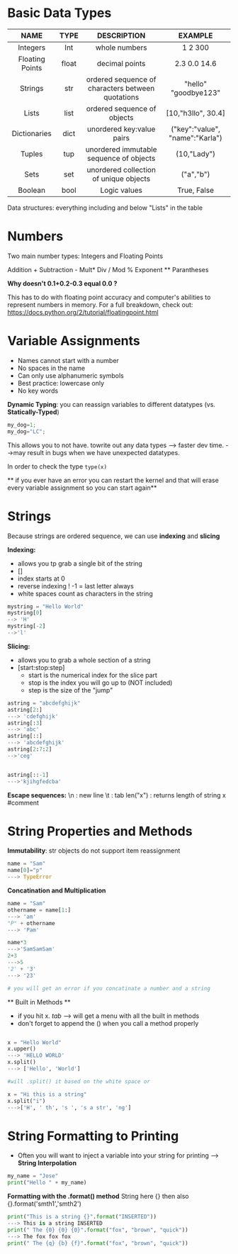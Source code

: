 


# Basic Data Types

| NAME | TYPE |DESCRIPTION|EXAMPLE
|:--:|:------:|:--:|:-:|
| Integers | Int | whole numbers| 1 2 300 |
|Floating Points| float| decimal points| 2.3 0.0 14.6|
|Strings| str| ordered sequence of characters between quotations|"hello" "goodbye123"|
|Lists|list|ordered sequence of objects| [10,"h3llo", 30.4]|
|Dictionaries| dict| unordered key:value pairs| ("key":"value", "name":"Karla")
|Tuples| tup| unordered immutable sequence of objects| (10,"Lady")|
|Sets| set| unordered collection of unique objects| ("a","b")
|Boolean| bool| Logic values| True, False|

Data structures: everything including and below "Lists" in the table


# Numbers
Two main number types: Integers and Floating Points

Addition +
Subtraction -
Mult*
Div /
Mod %
Exponent **
Parantheses

**Why doesn't 0.1+0.2-0.3 equal 0.0 ?**

This has to do with floating point accuracy and computer's abilities to represent numbers in memory. For a full breakdown, check out: https://docs.python.org/2/tutorial/floatingpoint.html

# Variable Assignments

* Names cannot start with a number
* No spaces in the name
* Can only use alphanumeric symbols
* Best practice: lowercase only
* No key words

**Dynamic Typing**: you can reassign variables to different datatypes
(vs. **Statically-Typed**)

  
```python
my_dog=1;
my_dog="LC";
```

This allows you to not have. towrite out any data types 
--> faster dev time.
-->may result in bugs when we have unexpected datatypes.

In order to check the type `type(x)`

** if you ever have an error you can restart the kernel and that will erase every variable assignment so you can start again**


# Strings
Because strings are ordered sequence, we can use **indexing** and **slicing**

**Indexing:** 
* allows you tp grab a single bit of the string
* []
* index starts at 0
* reverse indexing ! -1 = last letter always
* white spaces count as characters in the string

```python
mystring = "Hello World"
mystring[0]
--> 'H'
mystring[-2]
-->'l'
```

**Slicing:**
* allows you to grab a whole section of a string
* [start:stop:step]
	* start is the numerical index for the slice part
	* stop is the index you will go up to (NOT included)
	* step is the size of the "jump"

```python
astring = "abcdefghijk"
astring[2:]
---> 'cdefghijk'
astring[:3]
---> 'abc'
astring[::]
---> 'abcdefghijk'
astring[2:7:2]
-->'ceg'


astring[::-1]
--->'kjihgfedcba'
```

**Escape sequences:** 
\n : new line
\t : tab
len("x") : returns length of string x
#comment


# String Properties and Methods

**Immutability**: str objects do not support item reassignment
```python
name = "Sam"
name[0]="p"
---> TypeError
```

**Concatination and Multiplication**
```python
name = "Sam"
othername = name[1:]
---> 'am'
"P" + othername
---> 'Pam'

name*3
--->'SamSamSam'
2+3
--->5
'2' + '3'
---> '23'

# you will get an error if you concatinate a number and a string
```


** Built in Methods **

 - if you hit x. *tab* --> will get a menu with all the built in methods
 - don't forget to append the () when you call a method properly

```python

x = "Hello World"
x.upper()
---> 'HELLO WORLD'
x.split()
---> ['Hello', 'World']

#will .split() it based on the white space or

x = "Hi this is a string"
x.split("i")
--->['H', ' th', 's ', 's a str', 'ng']

```

# String Formatting to Printing

- Often you will want to inject a variable into your string for printing --> **String Interpolation**

```python
my_name = "Jose"
print("Hello " + my_name)
```

**Formatting with the .format() method**
String here {} then also {}.format('smth1','smth2')

```python
print("This is a string {}".format("INSERTED"))
---> This is a string INSERTED
print(" The {0} {0} {0}".format("fox", "brown", "quick"))
---> The fox fox fox
print(" The {q} {b} {f}".format("fox", "brown", "quick"))

```
<!--stackedit_data:
eyJoaXN0b3J5IjpbLTE2MjkzMTA1MTMsMjEyNjA5ODEzNywxMD
czNzIzMzM5LC0yNzUxNTMzMyw4MjQwMzA1MDZdfQ==
-->